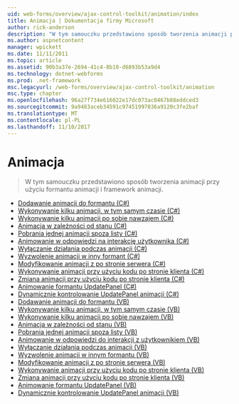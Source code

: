 ```yaml
---
uid: web-forms/overview/ajax-control-toolkit/animation/index
title: Animacja | Dokumentacja firmy Microsoft
author: rick-anderson
description: "W tym samouczku przedstawiono sposób tworzenia animacji przy użyciu formantu animacji i framework animacji."
ms.author: aspnetcontent
manager: wpickett
ms.date: 11/11/2011
ms.topic: article
ms.assetid: 90b3a37e-2694-41c4-8b10-d6893b53a9d4
ms.technology: dotnet-webforms
ms.prod: .net-framework
msc.legacyurl: /web-forms/overview/ajax-control-toolkit/animation
msc.type: chapter
ms.openlocfilehash: 96a27f734e616022e17dc073ac0467b88eddced3
ms.sourcegitcommit: 9a9483aceb34591c97451997036a9120c3fe2baf
ms.translationtype: MT
ms.contentlocale: pl-PL
ms.lasthandoff: 11/10/2017
---
```

<a name="animation"></a>Animacja
====================
> W tym samouczku przedstawiono sposób tworzenia animacji przy użyciu formantu animacji i framework animacji.


- [Dodawanie animacji do formantu (C#)](adding-animation-to-a-control-cs.md)
- [Wykonywanie kilku animacji, w tym samym czasie (C#)](executing-several-animations-at-the-same-time-cs.md)
- [Wykonywanie kilku animacji po sobie nawzajem (C#)](executing-several-animations-after-each-other-cs.md)
- [Animacja w zależności od stanu (C#)](animation-depending-on-a-condition-cs.md)
- [Pobrania jednej animacji spoza listy (C#)](picking-one-animation-out-of-a-list-cs.md)
- [Animowanie w odpowiedzi na interakcję użytkownika (C#)](animating-in-response-to-user-interaction-cs.md)
- [Wyłączanie działania podczas animacji (C#)](disabling-actions-during-animation-cs.md)
- [Wyzwolenie animacji w inny formant (C#)](triggering-an-animation-in-another-control-cs.md)
- [Modyfikowanie animacji z po stronie serwera (C#)](modifying-animations-from-the-server-side-cs.md)
- [Wykonywanie animacji przy użyciu kodu po stronie klienta (C#)](executing-animations-using-client-side-code-cs.md)
- [Zmiana animacji przy użyciu kodu po stronie klienta (C#)](changing-an-animation-using-client-side-code-cs.md)
- [Animowanie formantu UpdatePanel (C#)](animating-an-updatepanel-control-cs.md)
- [Dynamicznie kontrolowanie UpdatePanel animacji (C#)](dynamically-controlling-updatepanel-animations-cs.md)
- [Dodawanie animacji do formantu (VB)](adding-animation-to-a-control-vb.md)
- [Wykonywanie kilku animacji, w tym samym czasie (VB)](executing-several-animations-at-the-same-time-vb.md)
- [Wykonywanie kilku animacji po sobie nawzajem (VB)](executing-several-animations-after-each-other-vb.md)
- [Animacja w zależności od stanu (VB)](animation-depending-on-a-condition-vb.md)
- [Pobrania jednej animacji spoza listy (VB)](picking-one-animation-out-of-a-list-vb.md)
- [Animowanie w odpowiedzi do interakcji z użytkownikiem (VB)](animating-in-response-to-user-interaction-vb.md)
- [Wyłączanie działania podczas animacji (VB)](disabling-actions-during-animation-vb.md)
- [Wyzwolenie animacji w innym formantu (VB)](triggering-an-animation-in-another-control-vb.md)
- [Modyfikowanie animacji z po stronie serwera (VB)](modifying-animations-from-the-server-side-vb.md)
- [Wykonywanie animacji przy użyciu kodu po stronie klienta (VB)](executing-animations-using-client-side-code-vb.md)
- [Zmiana animacji przy użyciu kodu po stronie klienta (VB)](changing-an-animation-using-client-side-code-vb.md)
- [Animowanie formantu UpdatePanel (VB)](animating-an-updatepanel-control-vb.md)
- [Dynamicznie kontrolowanie UpdatePanel animacji (VB)](dynamically-controlling-updatepanel-animations-vb.md)
